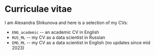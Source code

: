# Curriculae vitae

I am Alexandra Shikunova and here is a selection of my CVs:

- `ENG_academic` -- an academic CV in English
- `RUS_ML` -- my CV as a data scientist in Russian
- `EMG_ML` -- my CV as a data scientist in English (no updates since mid 2023)

